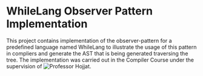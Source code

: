 # WhileLang Observer Pattern Implementation

This project contains implementation of the observer-pattern for a predefined language named WhileLang to illustrate the usage of this pattern in compliers and generate the AST that is being generated traversing the tree. 
The implementation was carried out in the Compiler Course under the supervision of ![Professor Hojjat](https://www.cs.rit.edu/~hh/). 
